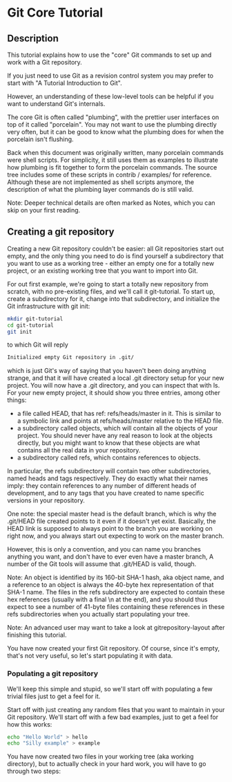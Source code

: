 # Git Core Tutorial

## Description

This tutorial explains how to use the "core" Git commands to set up and work with a Git repository.

If  you just need to use Git as a revision control system you may prefer to start with "A Tutorial Introduction to Git".

However, an understanding of these low-level tools can be helpful if you want to understand Git's internals.

The core Git is often called "plumbing", with the prettier user interfaces on top of it called  "porcelain". You may not want to use the plumbing directly very often, but it can be good to know what the plumbing does for when the porcelain isn't flushing.

Back when this document was originally written, many porcelain commands were shell scripts. For simplicity, it still uses them as examples to illustrate how plumbing is fit together to form the porcelain commands. The source tree includes some of these scripts in contrib / examples/ for reference. Although these are not implemented as shell scripts anymore, the description of what the plumbing layer commands do is still valid.

Note: Deeper technical details are often marked as Notes, which you can skip on your first reading.

## Creating a git repository

Creating a new Git repository couldn't be easier: all Git repositories start out empty, and the only thing you need to do is find yourself a subdirectory that you want to use as a working tree - either an empty one for a totally new project, or an existing working tree that you want to import into Git.

For out first example, we're going to start a totally new repository from scratch, with no pre-existing files, and we'll call it git-tutorial. To start up, create a subdirectory for it, change into that subdirectory, and initialize the Git infrastructure with git init:

```bash
mkdir git-tutorial
cd git-tutorial
git init
```

to which Git will reply

```bash
Initialized empty Git repository in .git/
```

which is just Git's way of saying that you haven't been doing anything strange, and that it will have created a local .git directory setup for your new project. You will now have a .git directory, and you can inspect that with ls. For your new empty project, it should show you three entries, among other things:

- a file called HEAD, that has ref: refs/heads/master in it. This is similar to a symbolic link and points at refs/heads/master relative to the HEAD file.
- a subdirectory called objects, which will contain all the objects of your project. You should never have any real reason to look at the objects directly, but you might want to know that these objects are what contains all the real data in your repository.
- a subdirectory called refs, which contains references to objects.

In particular, the refs subdirectory will contain two other subdirectories, named heads and tags respectively. They do exactly what their names imply: they contain references to any number of different heads of development, and to any tags that you have created to name specific versions in your repository.

One note: the special master head is the default branch, which is why the .git/HEAD file created points to it even if it doesn't yet exist. Basically, the HEAD link is supposed to always point to the branch you are working on right now, and you always start out expecting to work on the master branch.

However, this is only a convention, and you can name you branches anything you want, and don't have to ever even have a master branch, A number of the Git tools will assume that  .git/HEAD is valid, though.

Note: An object is identified by its 160-bit SHA-1 hash, aka object name, and a reference to an object is always the 40-byte hex representation of that SHA-1 name. The files in the refs subdirectory are expected to contain these hex references (usually with a final \n at the end), and you should thus expect to see a number of 41-byte files containing these references in these refs subdirectories when you actually start populating your tree.

Note: An advanced user may want to take a look at gitrepository-layout after finishing this tutorial.

You have now created your first Git repository. Of course, since it's empty, that's not very useful, so let's start populating it with data.

### Populating a git repository

We'll keep this simple and stupid, so we'll start off with populating a few trivial files just to get a feel for it.

Start off with just creating any random files that you want to maintain in your Git repository. We'll start off with a few bad examples, just to get a feel for how this works:

```bash
echo "Hello World" > hello
echo "Silly example" > example
```

You have now created two files in your working tree (aka working directory), but to actually check in your hard work, you will have to go through two steps:



